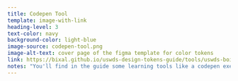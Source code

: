 ```yaml
---
title: Codepen Tool
template: image-with-link
heading-level: 3
text-color: navy
background-color: light-blue
image-source: codepen-tool.png
image-alt-text: cover page of the figma template for color tokens
link: https://bixal.github.io/uswds-design-tokens-guide/tools/uswds-boilerplate-on-codepen/
notes: "You'll find in the guide some learning tools like a codepen exercise, a figma file that can be duplicated and used for your projects and infographics to help visualize the information. Since we have both designers that understand tokens and designers that are just learning, we included examples and exercises within the guide to be useful for everyone."
---
```

